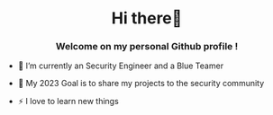 
<h1 align="center">Hi there👋</h1>
<h3 align="center">Welcome on my personal Github profile !</h3>

- 🌱 I’m currently an Security Engineer and a Blue Teamer

- 🔭 My 2023 Goal is to share my projects to the security community

- ⚡ I love to learn new things

        
